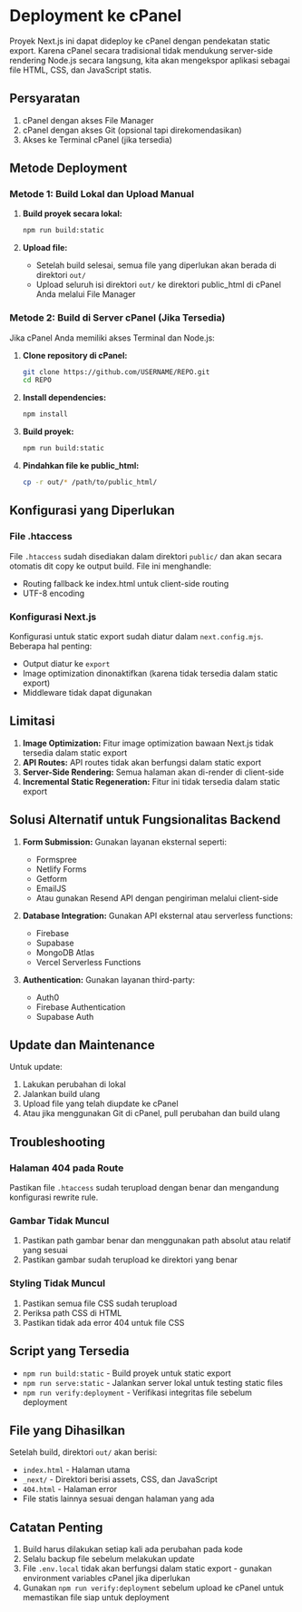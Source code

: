# Deployment ke cPanel

Proyek Next.js ini dapat dideploy ke cPanel dengan pendekatan static export. Karena cPanel secara tradisional tidak mendukung server-side rendering Node.js secara langsung, kita akan mengekspor aplikasi sebagai file HTML, CSS, dan JavaScript statis.

## Persyaratan

1. cPanel dengan akses File Manager
2. cPanel dengan akses Git (opsional tapi direkomendasikan)
3. Akses ke Terminal cPanel (jika tersedia)

## Metode Deployment

### Metode 1: Build Lokal dan Upload Manual

1. **Build proyek secara lokal:**
   ```bash
   npm run build:static
   ```

2. **Upload file:**
   - Setelah build selesai, semua file yang diperlukan akan berada di direktori `out/`
   - Upload seluruh isi direktori `out/` ke direktori public_html di cPanel Anda melalui File Manager

### Metode 2: Build di Server cPanel (Jika Tersedia)

Jika cPanel Anda memiliki akses Terminal dan Node.js:

1. **Clone repository di cPanel:**
   ```bash
   git clone https://github.com/USERNAME/REPO.git
   cd REPO
   ```

2. **Install dependencies:**
   ```bash
   npm install
   ```

3. **Build proyek:**
   ```bash
   npm run build:static
   ```

4. **Pindahkan file ke public_html:**
   ```bash
   cp -r out/* /path/to/public_html/
   ```

## Konfigurasi yang Diperlukan

### File .htaccess

File `.htaccess` sudah disediakan dalam direktori `public/` dan akan secara otomatis dit copy ke output build. File ini menghandle:

- Routing fallback ke index.html untuk client-side routing
- UTF-8 encoding

### Konfigurasi Next.js

Konfigurasi untuk static export sudah diatur dalam `next.config.mjs`. Beberapa hal penting:

- Output diatur ke `export`
- Image optimization dinonaktifkan (karena tidak tersedia dalam static export)
- Middleware tidak dapat digunakan

## Limitasi

1. **Image Optimization:** Fitur image optimization bawaan Next.js tidak tersedia dalam static export
2. **API Routes:** API routes tidak akan berfungsi dalam static export
3. **Server-Side Rendering:** Semua halaman akan di-render di client-side
4. **Incremental Static Regeneration:** Fitur ini tidak tersedia dalam static export

## Solusi Alternatif untuk Fungsionalitas Backend

1. **Form Submission:** Gunakan layanan eksternal seperti:
   - Formspree
   - Netlify Forms
   - Getform
   - EmailJS
   - Atau gunakan Resend API dengan pengiriman melalui client-side

2. **Database Integration:** Gunakan API eksternal atau serverless functions:
   - Firebase
   - Supabase
   - MongoDB Atlas
   - Vercel Serverless Functions

3. **Authentication:** Gunakan layanan third-party:
   - Auth0
   - Firebase Authentication
   - Supabase Auth

## Update dan Maintenance

Untuk update:

1. Lakukan perubahan di lokal
2. Jalankan build ulang
3. Upload file yang telah diupdate ke cPanel
4. Atau jika menggunakan Git di cPanel, pull perubahan dan build ulang

## Troubleshooting

### Halaman 404 pada Route

Pastikan file `.htaccess` sudah terupload dengan benar dan mengandung konfigurasi rewrite rule.

### Gambar Tidak Muncul

1. Pastikan path gambar benar dan menggunakan path absolut atau relatif yang sesuai
2. Pastikan gambar sudah terupload ke direktori yang benar

### Styling Tidak Muncul

1. Pastikan semua file CSS sudah terupload
2. Periksa path CSS di HTML
3. Pastikan tidak ada error 404 untuk file CSS

## Script yang Tersedia

- `npm run build:static` - Build proyek untuk static export
- `npm run serve:static` - Jalankan server lokal untuk testing static files
- `npm run verify:deployment` - Verifikasi integritas file sebelum deployment

## File yang Dihasilkan

Setelah build, direktori `out/` akan berisi:
- `index.html` - Halaman utama
- `_next/` - Direktori berisi assets, CSS, dan JavaScript
- `404.html` - Halaman error
- File statis lainnya sesuai dengan halaman yang ada

## Catatan Penting

1. Build harus dilakukan setiap kali ada perubahan pada kode
2. Selalu backup file sebelum melakukan update
3. File `.env.local` tidak akan berfungsi dalam static export - gunakan environment variables cPanel jika diperlukan
4. Gunakan `npm run verify:deployment` sebelum upload ke cPanel untuk memastikan file siap untuk deployment